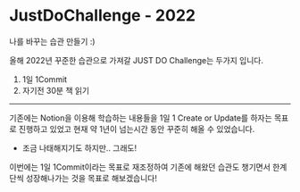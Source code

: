 # JustDoChallenge - 2022

나를 바꾸는 습관 만들기 :)

올해 2022년 꾸준한 습관으로 가져갈 JUST DO Challenge는 두가지 입니다.
1. 1일 1Commit
2. 자기전 30분 책 읽기

---

기존에는 Notion을 이용해 학습하는 내용들을 1일 1 Create or Update를 하자는 목표로 진행하고 있었고
현재 약 1년이 넘는시간 동안 꾸준히 해올 수 있었습니다. 
- 조금 나태해지기도 하지만.. 그래도!

이번에는 1일 1Commit이라는 목표로 재조정하여 기존에 해왔던 습관도 챙기면서 
한계단씩 성장해나가는 것을 목표로 해보겠습니다!


